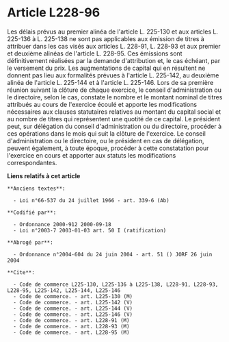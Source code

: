 # Article L228-96

Les délais prévus au premier alinéa de l'article L. 225-130 et aux articles L. 225-136 à L. 225-138 ne sont pas applicables
aux émission de titres à attribuer dans les cas visés aux articles L. 228-91, L. 228-93 et aux premier et deuxième alinéas de
l'article L. 228-95. Ces émissions sont définitivement réalisées par la demande d'attribution et, le cas échéant, par le
versement du prix. Les augmentations de capital qui en résultent ne donnent pas lieu aux formalités prévues à l'article L.
225-142, au deuxième alinéa de l'article L. 225-144 et à l'article L. 225-146. Lors de sa première réunion suivant la clôture
de chaque exercice, le conseil d'administration ou le directoire, selon le cas, constate le nombre et le montant nominal de
titres attribués au cours de l'exercice écoulé et apporte les modifications nécessaires aux clauses statutaires relatives au
montant du capital social et au nombre de titres qui représentent une quotité de ce capital. Le président peut, sur
délégation du conseil d'administration ou du directoire, procéder à ces opérations dans le mois qui suit la clôture de
l'exercice. Le conseil d'administration ou le directoire, ou le président en cas de délégation, peuvent également, à toute
époque, procéder à cette constatation pour l'exercice en cours et apporter aux statuts les modifications correspondantes.

**Liens relatifs à cet article**

	**Anciens textes**:

	  - Loi n°66-537 du 24 juillet 1966 - art. 339-6 (Ab)

	**Codifié par**:

	  - Ordonnance 2000-912 2000-09-18
	  - Loi n°2003-7 2003-01-03 art. 50 I (ratification)

	**Abrogé par**:

	  - Ordonnance n°2004-604 du 24 juin 2004 - art. 51 () JORF 26 juin 2004

	**Cite**:

	  - Code de commerce L225-130, L225-136 à L225-138, L228-91, L228-93, L228-95, L225-142, L225-144, L225-146
	  - Code de commerce. - art. L225-130 (M)
	  - Code de commerce. - art. L225-142 (V)
	  - Code de commerce. - art. L225-144 (V)
	  - Code de commerce. - art. L225-146 (V)
	  - Code de commerce. - art. L228-91 (M)
	  - Code de commerce. - art. L228-93 (M)
	  - Code de commerce. - art. L228-95 (M)
